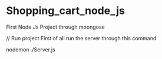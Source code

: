 # Shopping_cart_node_js
First Node Js Project through moongose

// Run project 
First of all run the server through this command

nodemon ./Server.js
